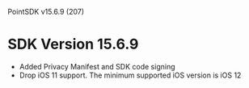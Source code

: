 PointSDK v15.6.9 (207)
# SDK Version 15.6.9

- Added Privacy Manifest and SDK code signing
- Drop iOS 11 support. The minimum supported iOS version is iOS 12
